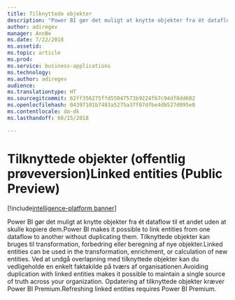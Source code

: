 ```yaml
---
title: Tilknyttede objekter
description: "Power BI gør det muligt at knytte objekter fra ét dataflow til et andet uden at skulle kopiere dem."
author: adiregev
manager: AnnBe
ms.date: 7/22/2018
ms.assetid: 
ms.topic: article
ms.prod: 
ms.service: business-applications
ms.technology: 
ms.author: adiregev
audience: 
ms.translationtype: HT
ms.sourcegitcommit: 62ff356275ffd55047573b9224fb7c94df8dd602
ms.openlocfilehash: 04397101b7483a5275a37f07dfbe4db527d095e8
ms.contentlocale: da-dk
ms.lasthandoff: 08/15/2018

---
```

# <a name="linked-entities-public-preview"></a><span data-ttu-id="6e369-103">Tilknyttede objekter (offentlig prøveversion)</span><span class="sxs-lookup"><span data-stu-id="6e369-103">Linked entities (Public Preview)</span></span> 

[!include[intelligence-platform banner](../../includes/intelligence-platform.md)]



<span data-ttu-id="6e369-104">Power BI gør det muligt at knytte objekter fra ét dataflow til et andet uden at skulle kopiere dem.</span><span class="sxs-lookup"><span data-stu-id="6e369-104">Power BI makes it possible to link entities from one dataflow to another without duplicating them.</span></span>
<span data-ttu-id="6e369-105">Tilknyttede objekter kan bruges til transformation, forbedring eller beregning af nye objekter.</span><span class="sxs-lookup"><span data-stu-id="6e369-105">Linked entities can be used in the transformation, enrichment, or calculation of new entities.</span></span>
<span data-ttu-id="6e369-106">Ved at undgå overlapning med tilknyttede objekter kan du vedligeholde en enkelt faktakilde på tværs af organisationen.</span><span class="sxs-lookup"><span data-stu-id="6e369-106">Avoiding duplication with linked entities makes it possible to maintain a single source of truth across your organization.</span></span> <span data-ttu-id="6e369-107">Opdatering af tilknyttede objekter kræver Power BI Premium.</span><span class="sxs-lookup"><span data-stu-id="6e369-107">Refreshing linked entities requires Power BI Premium.</span></span> 

